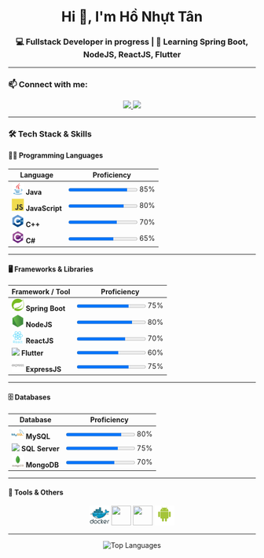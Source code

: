<h1 align="center">Hi 👋, I'm Hồ Nhựt Tân</h1>
<h3 align="center">💻 Fullstack Developer in progress | 🌱 Learning Spring Boot, NodeJS, ReactJS, Flutter</h3>

---

### 📫 Connect with me:
<p align="center">
  <a href="https://www.facebook.com/nhut.tan.58958" target="_blank">
    <img src="https://img.shields.io/badge/Facebook-%231877F2.svg?&style=for-the-badge&logo=facebook&logoColor=white" />
  </a>
  <a href="mailto:nhuttan373@gmail.com" target="_blank">
    <img src="https://img.shields.io/badge/Gmail-D14836?style=for-the-badge&logo=gmail&logoColor=white" />
  </a>
</p>

---

### 🛠️ Tech Stack & Skills

#### 👨‍💻 Programming Languages
| Language | Proficiency |
|---------|-------------|
| <img src="https://raw.githubusercontent.com/devicons/devicon/master/icons/java/java-original.svg" width="25"/> **Java** | <progress value="85" max="100"></progress> 85% |
| <img src="https://raw.githubusercontent.com/devicons/devicon/master/icons/javascript/javascript-original.svg" width="25"/> **JavaScript** | <progress value="80" max="100"></progress> 80% |
| <img src="https://raw.githubusercontent.com/devicons/devicon/master/icons/cplusplus/cplusplus-original.svg" width="25"/> **C++** | <progress value="70" max="100"></progress> 70% |
| <img src="https://raw.githubusercontent.com/devicons/devicon/master/icons/csharp/csharp-original.svg" width="25"/> **C#** | <progress value="65" max="100"></progress> 65% |

---

#### 🖥️ Frameworks & Libraries
| Framework / Tool | Proficiency |
|------------------|-------------|
| <img src="https://raw.githubusercontent.com/devicons/devicon/master/icons/spring/spring-original.svg" width="25"/> **Spring Boot** | <progress value="75" max="100"></progress> 75% |
| <img src="https://raw.githubusercontent.com/devicons/devicon/master/icons/nodejs/nodejs-original.svg" width="25"/> **NodeJS** | <progress value="80" max="100"></progress> 80% |
| <img src="https://raw.githubusercontent.com/devicons/devicon/master/icons/react/react-original-wordmark.svg" width="25"/> **ReactJS** | <progress value="70" max="100"></progress> 70% |
| <img src="https://www.vectorlogo.zone/logos/flutterio/flutterio-icon.svg" width="25"/> **Flutter** | <progress value="60" max="100"></progress> 60% |
| <img src="https://raw.githubusercontent.com/devicons/devicon/master/icons/express/express-original-wordmark.svg" width="25"/> **ExpressJS** | <progress value="75" max="100"></progress> 75% |

---

#### 🗄️ Databases
| Database | Proficiency |
|---------|-------------|
| <img src="https://raw.githubusercontent.com/devicons/devicon/master/icons/mysql/mysql-original-wordmark.svg" width="25"/> **MySQL** | <progress value="80" max="100"></progress> 80% |
| <img src="https://www.svgrepo.com/show/303229/microsoft-sql-server-logo.svg" width="25"/> **SQL Server** | <progress value="75" max="100"></progress> 75% |
| <img src="https://raw.githubusercontent.com/devicons/devicon/master/icons/mongodb/mongodb-original-wordmark.svg" width="25"/> **MongoDB** | <progress value="70" max="100"></progress> 70% |

---

#### 🧰 Tools & Others
<p align="center">
  <img src="https://raw.githubusercontent.com/devicons/devicon/master/icons/docker/docker-original-wordmark.svg" width="40" height="40"/>
  <img src="https://www.vectorlogo.zone/logos/getpostman/getpostman-icon.svg" width="40" height="40"/>
  <img src="https://www.vectorlogo.zone/logos/figma/figma-icon.svg" width="40" height="40"/>
  <img src="https://raw.githubusercontent.com/devicons/devicon/master/icons/android/android-original-wordmark.svg" width="40" height="40"/>
</p>

---

<p align="center">
  <img src="https://github-readme-stats.vercel.app/api/top-langs/?username=alro127&layout=compact&theme=radical" alt="Top Languages"/>
</p>
